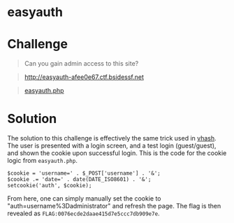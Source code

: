 # easyauth

# Challenge

> Can you gain admin access to this site?

> http://easyauth-afee0e67.ctf.bsidessf.net

> [easyauth.php](easyauth.php)

# Solution

The solution to this challenge is effectively the same trick used in [vhash](crypto/vhash/README.md). The user is presented with a login screen, and a test login (guest/guest), and shown the cookie upon successful login. This is the code for the cookie logic from `easyauth.php`.

```
$cookie = 'username=' . $_POST['username'] . '&';
$cookie .= 'date=' . date(DATE_ISO8601) . '&';
setcookie('auth', $cookie);
```

From here, one can simply manually set the cookie to "auth=username%3Dadministrator" and refresh the page. The flag is then revealed as `FLAG:0076ecde2daae415d7e5ccc7db909e7e`.
